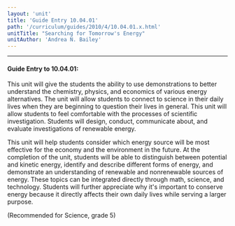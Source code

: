 ```yaml
---
layout: 'unit'
title: 'Guide Entry 10.04.01'
path: '/curriculum/guides/2010/4/10.04.01.x.html'
unitTitle: "Searching for Tomorrow's Energy"
unitAuthor: 'Andrea N. Bailey'
---
```


<body>
<hr/>
 <h4>
  Guide Entry to 10.04.01:
 </h4>
 <p>
  This unit will give the students the ability to use demonstrations to better understand the chemistry, physics, and economics of various energy alternatives. The unit will allow students to connect to science in their daily lives when they are beginning to question their lives in general.  This unit will allow students to feel comfortable with the processes of scientific investigation. Students will design, conduct, communicate about, and evaluate investigations of renewable energy.
 </p>
<p>
  This unit will help students consider which energy source will be most effective for the economy and the environment in the future. At the completion of the unit, students will be able to distinguish between potential and kinetic energy, identify and describe different forms of energy, and demonstrate an understanding of renewable and nonrenewable sources of energy. These topics can be integrated directly through math, science, and technology. Students will further appreciate why it's important to conserve energy  because it directly affects their own daily lives while serving a larger purpose.
 </p>
<p>
  (Recommended for Science, grade 5)
 </p>

</body>
